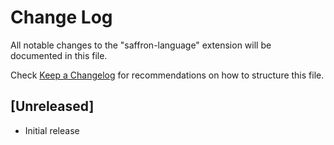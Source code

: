 # Change Log

All notable changes to the "saffron-language" extension will be documented in this file.

Check [Keep a Changelog](http://keepachangelog.com/) for recommendations on how to structure this file.

## [Unreleased]

- Initial release